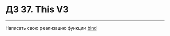 # ДЗ 37. This V3

<hr>

Написать свою реализацию
функции <a href="https://developer.mozilla.org/ru/docs/Web/JavaScript/Reference/Global_Objects/Function/bind" target="_blank">
bind</a>